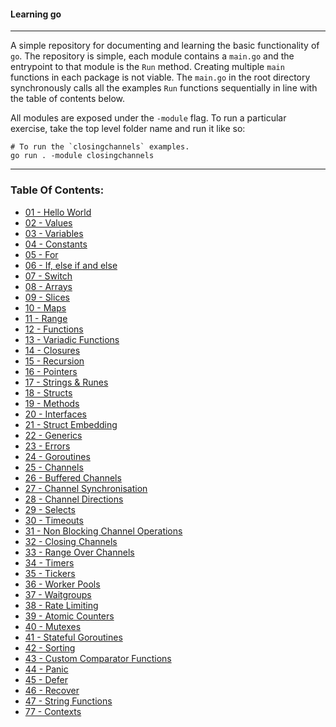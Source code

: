 #### Learning go

-----

A simple repository for documenting and learning the basic functionality of `go`.  The repository is simple,
each module contains a `main.go` and the entrypoint to that module is the `Run` method.  Creating multiple
`main` functions in each package is not viable.  The `main.go` in the root directory synchronously calls
all the examples `Run` functions sequentially in line with the table of contents below.

All modules are exposed under the `-module` flag.  To run a particular exercise, take the top level folder name
and run it like so:

```console
# To run the `closingchannels` examples.
go run . -module closingchannels
```

-----


### Table Of Contents:

* [01 - Hello World](helloworld/main.go)
* [02 - Values](values/main.go)
* [03 - Variables](variables/main.go)
* [04 - Constants](constants/main.go)
* [05 - For](forloop/main.go)
* [06 - If, else if and else](ifelse/main.go)
* [07 - Switch](switches/main.go)
* [08 - Arrays](arrays/main.go)
* [09 - Slices](slices/main.go)
* [10 - Maps](maps/main.go)
* [11 - Range](ranges/main.go)
* [12 - Functions](functions/main.go)
* [13 - Variadic Functions](variadicfunctions/main.go)
* [14 - Closures](closures/main.go)
* [15 - Recursion](recursion/main.go)
* [16 - Pointers](pointers/main.go)
* [17 - Strings & Runes](stringsrunes/main.go)
* [18 - Structs](structs/main.go)
* [19 - Methods](methods/main.go)
* [20 - Interfaces](interfaces/main.go)
* [21 - Struct Embedding](structembedding/main.go)
* [22 - Generics](generics/main.go)
* [23 - Errors](errors/main.go)
* [24 - Goroutines](goroutines/main.go)
* [25 - Channels](channels/main.go)
* [26 - Buffered Channels](bufferedchannels/main.go)
* [27 - Channel Synchronisation](channelsynchronisation/main.go)
* [28 - Channel Directions](channeldirections/main.go)
* [29 - Selects](selects/main.go)
* [30 - Timeouts](timeouts/main.go)
* [31 - Non Blocking Channel Operations](nonblockingchannelops/main.go)
* [32 - Closing Channels](closingchannels/main.go)
* [33 - Range Over Channels](rangeoverchannels/main.go)
* [34 - Timers](timers/main.go)
* [35 - Tickers](tickers/main.go)
* [36 - Worker Pools](workerpools/main.go)
* [37 - Waitgroups](waitgroups.go)
* [38 - Rate Limiting](ratelimiting/main.go)
* [39 - Atomic Counters](atomiccounters/main.go)
* [40 - Mutexes](mutexes/main.go)
* [41 - Stateful Goroutines](statefulgoroutines/main.go)
* [42 - Sorting](sorting/main.go)
* [43 - Custom Comparator Functions](sortingbyfunctions/main.go)
* [44 - Panic](panics/main.go)
* [45 - Defer](defers/main.go)
* [46 - Recover](recover/main.go)
* [47 - String Functions](stringfunctions/main.go)
* [77 - Contexts](contexts/main.go)
